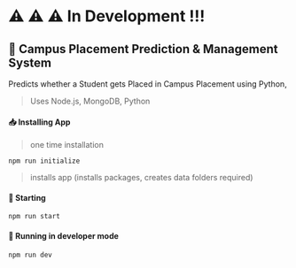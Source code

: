 # ⚠ ⚠ ⚠ In Development !!!

## 🏫 Campus Placement Prediction &amp; Management System
Predicts whether a Student gets Placed in Campus Placement using Python,

> Uses Node.js, MongoDB, Python

#### 📥 Installing App

> one time installation

`npm run initialize`

> installs app (installs packages, creates data folders required)

#### 🏃 Starting

`npm run start`

#### 🚀 Running in developer mode

`npm run dev`
